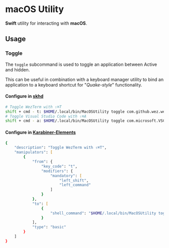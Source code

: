 # macOS Utility

**Swift** utility for interacting with **macOS**.

## Usage

### Toggle

The `toggle` subcommand is used to toggle an application between Active and hidden.

This can be useful in combination with a keyboard manager utility to bind an application to a keyboard shortcut for "_Quake-style_" functionality.

#### Configure in [skhd](https://github.com/koekeishiya/skhd)

```zsh
# Toggle WezTerm with ⇧⌘T
shift + cmd - t: $HOME/.local/bin/MacOSUtility toggle com.github.wez.wezterm
# Toggle Visual Studio Code with ⇧⌘A
shift + cmd - a: $HOME/.local/bin/MacOSUtility toggle com.microsoft.VSCode
```

#### Configure in [Karabiner-Elements](https://karabiner-elements.pqrs.org/)

```zsh
{
    "description": "Toggle WezTerm with ⇧⌘T",
    "manipulators": [
        {
            "from": {
                "key_code": "t",
                "modifiers": {
                    "mandatory": [
                        "left_shift",
                        "left_command"
                    ]
                }
            },
            "to": [
                {
                    "shell_command": "$HOME/.local/bin/MacOSUtility toggle 'com.github.wez.wezterm'"
                }
            ],
            "type": "basic"
        }
    ]
}
```